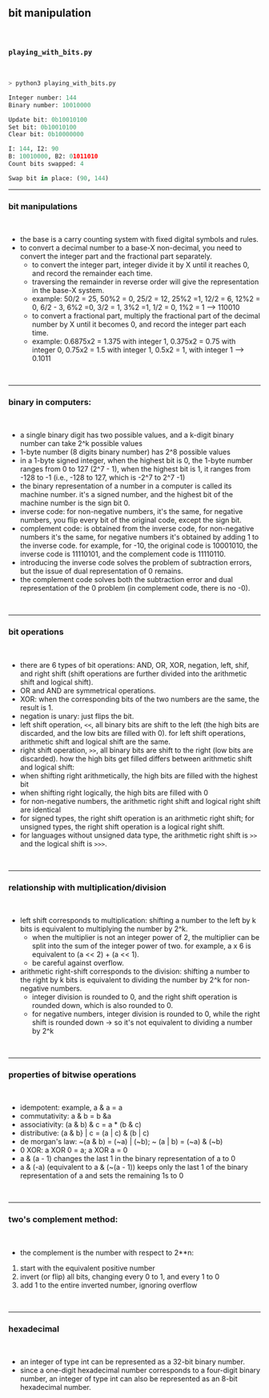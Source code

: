 ## bit manipulation

<br>

### `playing_with_bits.py`

<br>


```python
> python3 playing_with_bits.py

Integer number: 144
Binary number: 10010000

Update bit: 0b10010100
Set bit: 0b10010100
Clear bit: 0b10000000

I: 144, I2: 90
B: 10010000, B2: 01011010
Count bits swapped: 4

Swap bit in place: (90, 144)
```


----

### bit manipulations

<br>

* the base is a carry counting system with fixed digital symbols and rules.
* to convert a decimal number to a base-X non-decimal, you need to convert the integer part and the fractional part separately.
  * to convert the integer part, integer divide it by X until it reaches 0, and record the remainder each time.
  * traversing the remainder in reverse order will give the representation in the base-X system.
  * example: 50/2 = 25, 50%2 = 0, 25/2 = 12, 25%2 =1, 12/2 = 6, 12%2 = 0, 6/2 - 3, 6%2 =0, 3/2 = 1, 3%2 =1, 1/2 = 0, 1%2 = 1 --> 110010
  * to convert a fractional part, multiply the fractional part of the decimal number by X until it becomes 0, and record the integer part each time.
  * example: 0.6875x2 = 1.375 with integer 1, 0.375x2 = 0.75 with integer 0, 0.75x2 = 1.5 with integer 1, 0.5x2 = 1, with integer 1 --> 0.1011

<br>

----

### binary in computers:

<br>

* a single binary digit has two possible values, and a k-digit binary number can take 2^k possible values
* 1-byte number (8 digits binary number) has 2^8 possible values
* in a 1-byte signed integer, when the highest bit is 0, the 1-byte number ranges from 0 to 127 (2^7 - 1), when the highest bit is 1, it ranges from -128 to -1 (i.e., -128 to 127, which is -2^7 to 2^7 -1) 
* the binary representation of a number in a computer is called its machine number. it's a signed number, and the highest bit of the machine number is the sign bit 0.
* inverse code: for non-negative numbers, it's the same, for negative numbers, you flip every bit of the original code, except the sign bit.
* complement code: is obtained from the inverse code, for non-negative numbers it's the same, for negative numbers it's obtained by adding 1 to the inverse code. for example, for -10, the original code is 10001010, the inverse code is 11110101, and the complement code is 11110110.
* introducing the inverse code solves the problem of subtraction errors, but the issue of dual representation of 0 remains.
* the complement code solves both the subtraction error and dual representation of the 0 problem (in complement code, there is no -0).

<br>

----

### bit operations

<br>

- there are 6 types of bit operations: AND, OR, XOR, negation, left, shif, and right shift (shift operations are further divided into the arithmetic shift and logical shift).
- OR and AND are symmetrical operations.
- XOR: when the corresponding bits of the two numbers are the same, the result is 1.
- negation is unary: just flips the bit.
- left shift operation, `<<`, all binary bits are shift to the left (the high bits are discarded, and the low bits are filled with 0). for left shift operations, arithmetic shift and logical shift are the same.
- right shift operation, `>>`, all binary bits are shift to the right (low bits are discarded). how the high bits get filled differs between arithmetic shift and logical shift:
 - when shifting right arithmetically, the high bits are filled with the highest bit
 - when shifting right logically, the high bits are filled with 0
 - for non-negative numbers, the arithmetic right shift and logical right shift are identical
 - for signed types, the right shift operation is an arithmetic right shift; for unsigned types, the right shift operation is a logical right shift.
 - for languages without unsigned data type, the arithmetic right shift is `>>` and the logical shift is `>>>`.

<br>

----
  
### relationship with multiplication/division

<br>

* left shift corresponds to multiplication: shifting a number to the left by k bits is equivalent to multiplying the number by 2^k.
   * when the multiplier is not an integer power of 2, the multiplier can be split into the sum of the integer power of two. for example, a x 6 is equivalent to (a << 2) + (a << 1).
   * be careful against overflow.
* arithmetic right-shift corresponds to the division: shifting a number to the right by k bits is equivalent to dividing the number by 2^k for non-negative numbers.
   * integer division is rounded to 0, and the right shift operation is rounded down, which is also rounded to 0.
   * for negative numbers, integer division is rounded to 0, while the right shift is rounded down -> so it's not equivalent to dividing a number by 2^k

<br>

-----

### properties of bitwise operations

<br>

* idempotent: example, a & a = a
* commutativity: a & b = b &a
* associativity: (a & b) & c = a * (b & c)
* distributive: (a & b} | c = (a | c) & (b | c)
* de morgan's law: ~(a & b) = (~a) | (~b); ~ (a | b) = (~a) & (~b)
* 0 XOR: a XOR 0 = a; a XOR a = 0
* a & (a - 1) changes the last 1 in the binary representation of a to 0
* a & (-a) (equivalent to a & (~(a - 1)) keeps only the last 1 of the binary representation of a and sets the remaining 1s to 0


<br>

----

### two's complement method:

<br>

* the complement is the number with respect to 2**n:

1. start with the equivalent positive number
2. invert (or flip) all bits, changing every 0 to 1, and every 1 to 0
3. add 1 to the entire inverted number, ignoring overflow

<br>

----

### hexadecimal

<br>

* an integer of type int can be represented as a 32-bit binary number.
* since a one-digit hexadecimal number corresponds to a four-digit binary number, an integer of type int can also be represented as an 8-bit hexadecimal number.


